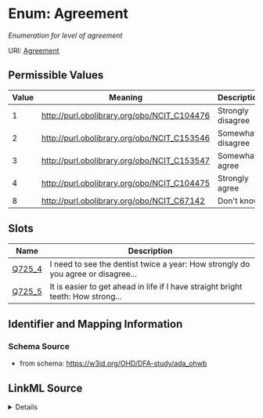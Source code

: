 # Enum: Agreement 




_Enumeration for level of agreement_



URI: [Agreement](Agreement.md)

## Permissible Values

| Value | Meaning | Description |
| --- | --- | --- |
| 1 | http://purl.obolibrary.org/obo/NCIT_C104476 | Strongly disagree |
| 2 | http://purl.obolibrary.org/obo/NCIT_C153546 | Somewhat disagree |
| 3 | http://purl.obolibrary.org/obo/NCIT_C153547 | Somewhat agree |
| 4 | http://purl.obolibrary.org/obo/NCIT_C104475 | Strongly agree |
| 8 | http://purl.obolibrary.org/obo/NCIT_C67142 | Don't know |




## Slots

| Name | Description |
| ---  | --- |
| [Q725_4](Q725_4.md) | I need to see the dentist twice a year: How strongly do you agree or disagree... |
| [Q725_5](Q725_5.md) | It is easier to get ahead in life if I have straight bright teeth: How strong... |






## Identifier and Mapping Information







### Schema Source


* from schema: https://w3id.org/OHD/DFA-study/ada_ohwb






## LinkML Source

<details>
```yaml
name: Agreement
description: Enumeration for level of agreement
from_schema: https://w3id.org/OHD/DFA-study/ada_ohwb
rank: 1000
permissible_values:
  '1':
    text: '1'
    description: Strongly disagree
    meaning: http://purl.obolibrary.org/obo/NCIT_C104476
  '2':
    text: '2'
    description: Somewhat disagree
    meaning: http://purl.obolibrary.org/obo/NCIT_C153546
  '3':
    text: '3'
    description: Somewhat agree
    meaning: http://purl.obolibrary.org/obo/NCIT_C153547
  '4':
    text: '4'
    description: Strongly agree
    meaning: http://purl.obolibrary.org/obo/NCIT_C104475
  '8':
    text: '8'
    description: Don't know
    meaning: http://purl.obolibrary.org/obo/NCIT_C67142

```
</details>
